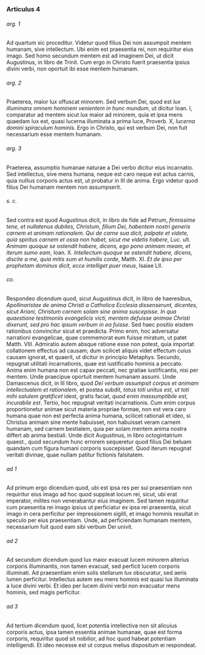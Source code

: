 ### Articulus 4

###### arg. 1
Ad quartum sic proceditur. Videtur quod filius Dei non assumpsit mentem humanam, sive intellectum. Ubi enim est praesentia rei, non requiritur eius imago. Sed homo secundum mentem est ad imaginem Dei, ut dicit Augustinus, in libro de Trinit. Cum ergo in Christo fuerit praesentia ipsius divini verbi, non oportuit ibi esse mentem humanam.

###### arg. 2
Praeterea, maior lux offuscat minorem. Sed verbum Dei, quod est *lux illuminans omnem hominem venientem in hunc mundum*, ut dicitur Ioan. I, comparatur ad mentem sicut lux maior ad minorem, quia et ipsa mens quaedam lux est, quasi lucerna illuminata a prima luce, Proverb. X, *lucerna domini spiraculum hominis*. Ergo in Christo, qui est verbum Dei, non fuit necessarium esse mentem humanam.

###### arg. 3
Praeterea, assumptio humanae naturae a Dei verbo dicitur eius incarnatio. Sed intellectus, sive mens humana, neque est caro neque est actus carnis, quia nullius corporis actus est, ut probatur in III de anima. Ergo videtur quod filius Dei humanam mentem non assumpserit.

###### s. c.
Sed contra est quod Augustinus dicit, in libro de fide ad Petrum, *firmissime tene, et nullatenus dubites, Christum, filium Dei, habentem nostri generis carnem et animam rationalem. Qui de carne sua dicit, palpate et videte, quia spiritus carnem et ossa non habet, sicut me videtis habere*, Luc. ult. *Animam quoque se ostendit habere, dicens, ego pono animam meam, et iterum sumo eam*, Ioan. X. *Intellectum quoque se ostendit habere, dicens, discite a me, quia mitis sum et humilis corde*, Matth. XI. *Et de ipso per prophetam dominus dicit, ecce intelliget puer meus*, Isaiae LII.

###### co.
Respondeo dicendum quod, sicut Augustinus dicit, in libro de haeresibus, *Apollinaristae de anima Christi a Catholica Ecclesia dissenserunt, dicentes, sicut Ariani, Christum carnem solam sine anima suscepisse. In qua quaestione testimoniis evangelicis victi, mentem defuisse animae Christi dixerunt, sed pro hac ipsum verbum in ea fuisse*. Sed haec positio eisdem rationibus convincitur sicut et praedicta. Primo enim, hoc adversatur narrationi evangelicae, quae commemorat eum fuisse miratum, ut patet Matth. VIII. Admiratio autem absque ratione esse non potest, quia importat collationem effectus ad causam; dum scilicet aliquis videt effectum cuius causam ignorat, et quaerit, ut dicitur in principio Metaphys. Secundo, repugnat utilitati incarnationis, quae est iustificatio hominis a peccato. Anima enim humana non est capax peccati, nec gratiae iustificantis, nisi per mentem. Unde praecipue oportuit mentem humanam assumi. Unde Damascenus dicit, in III libro, quod *Dei verbum assumpsit corpus et animam intellectualem et rationalem*, et postea subdit, *totus toti unitus est, ut toti mihi salutem gratificet* idest, gratis faciat, *quod enim inassumptibile est, incurabile est*. Tertio, hoc repugnat veritati incarnationis. Cum enim corpus proportionetur animae sicut materia propriae formae, non est vera caro humana quae non est perfecta anima humana, scilicet rationali et ideo, si Christus animam sine mente habuisset, non habuisset veram carnem humanam, sed carnem bestialem, quia per solam mentem anima nostra differt ab anima bestiali. Unde dicit Augustinus, in libro octogintatrium quaest., quod secundum hunc errorem sequeretur quod filius Dei beluam quandam cum figura humani corporis suscepisset. Quod iterum repugnat veritati divinae, quae nullam patitur fictionis falsitatem.

###### ad 1
Ad primum ergo dicendum quod, ubi est ipsa res per sui praesentiam non requiritur eius imago ad hoc quod suppleat locum rei, sicut, ubi erat imperator, milites non venerabantur eius imaginem. Sed tamen requiritur cum praesentia rei imago ipsius ut perficiatur ex ipsa rei praesentia, sicut imago in cera perficitur per impressionem sigilli, et imago hominis resultat in speculo per eius praesentiam. Unde, ad perficiendam humanam mentem, necessarium fuit quod eam sibi verbum Dei univit.

###### ad 2
Ad secundum dicendum quod lux maior evacuat lucem minorem alterius corporis illuminantis, non tamen evacuat, sed perficit lucem corporis illuminati. Ad praesentiam enim solis stellarum lux obscuratur, sed aeris lumen perficitur. Intellectus autem seu mens hominis est quasi lux illuminata a luce divini verbi. Et ideo per lucem divini verbi non evacuatur mens hominis, sed magis perficitur.

###### ad 3
Ad tertium dicendum quod, licet potentia intellectiva non sit alicuius corporis actus, ipsa tamen essentia animae humanae, quae est forma corporis, requiritur quod sit nobilior, ad hoc quod habeat potentiam intelligendi. Et ideo necesse est ut corpus melius dispositum ei respondeat.


